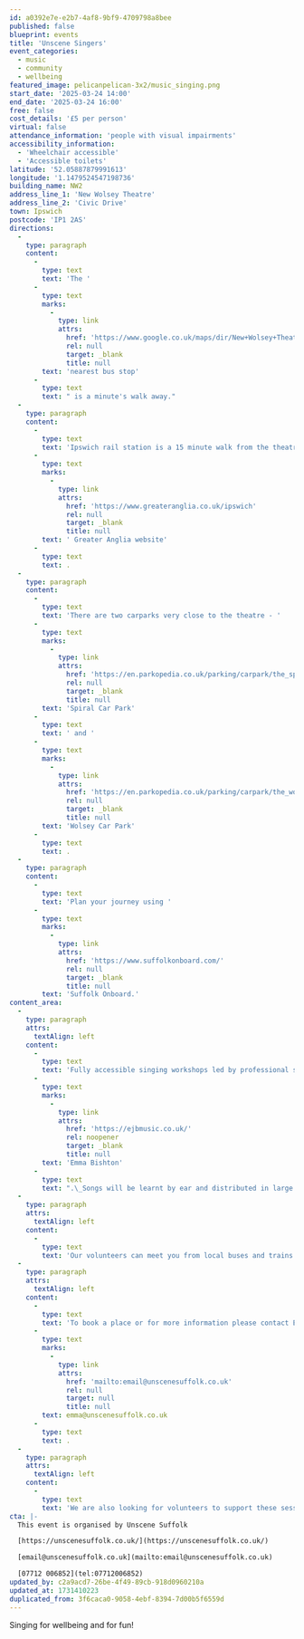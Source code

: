 ```yaml
---
id: a0392e7e-e2b7-4af8-9bf9-4709798a8bee
published: false
blueprint: events
title: 'Unscene Singers'
event_categories:
  - music
  - community
  - wellbeing
featured_image: pelicanpelican-3x2/music_singing.png
start_date: '2025-03-24 14:00'
end_date: '2025-03-24 16:00'
free: false
cost_details: '£5 per person'
virtual: false
attendance_information: 'people with visual impairments'
accessibility_information:
  - 'Wheelchair accessible'
  - 'Accessible toilets'
latitude: '52.05887879991613'
longitude: '1.1479524547198736'
building_name: NW2
address_line_1: 'New Wolsey Theatre'
address_line_2: 'Civic Drive'
town: Ipswich
postcode: 'IP1 2AS'
directions:
  -
    type: paragraph
    content:
      -
        type: text
        text: 'The '
      -
        type: text
        marks:
          -
            type: link
            attrs:
              href: 'https://www.google.co.uk/maps/dir/New+Wolsey+Theatre,+Civic+Drive,+Ipswich/Wolsey+Theatre,+Ipswich+IP1+2AS/@52.0589674,1.14533,17z/data=!3m1!4b1!4m14!4m13!1m5!1m1!1s0x47d9a032b622aeb7:0x88136023dd304948!2m2!1d1.147931!2d52.058737!1m5!1m1!1s0x47d9a1cd39c71963:0x6bd77b7eeb41decd!2m2!1d1.1477564!2d52.059089!3e3?entry=ttu&g_ep=EgoyMDI0MTEwNi4wIKXMDSoASAFQAw%3D%3D'
              rel: null
              target: _blank
              title: null
        text: 'nearest bus stop'
      -
        type: text
        text: " is a minute's walk away."
  -
    type: paragraph
    content:
      -
        type: text
        text: 'Ipswich rail station is a 15 minute walk from the theatre. You can find up to date train times on the'
      -
        type: text
        marks:
          -
            type: link
            attrs:
              href: 'https://www.greateranglia.co.uk/ipswich'
              rel: null
              target: _blank
              title: null
        text: ' Greater Anglia website'
      -
        type: text
        text: .
  -
    type: paragraph
    content:
      -
        type: text
        text: 'There are two carparks very close to the theatre - '
      -
        type: text
        marks:
          -
            type: link
            attrs:
              href: 'https://en.parkopedia.co.uk/parking/carpark/the_spiral/ip1/ipswich/?arriving=202404081230&leaving=202404081430'
              rel: null
              target: _blank
              title: null
        text: 'Spiral Car Park'
      -
        type: text
        text: ' and '
      -
        type: text
        marks:
          -
            type: link
            attrs:
              href: 'https://en.parkopedia.co.uk/parking/carpark/the_wolsey/ip1/ipswich/?arriving=202404081230&leaving=202404081430'
              rel: null
              target: _blank
              title: null
        text: 'Wolsey Car Park'
      -
        type: text
        text: .
  -
    type: paragraph
    content:
      -
        type: text
        text: 'Plan your journey using '
      -
        type: text
        marks:
          -
            type: link
            attrs:
              href: 'https://www.suffolkonboard.com/'
              rel: null
              target: _blank
              title: null
        text: 'Suffolk Onboard.'
content_area:
  -
    type: paragraph
    attrs:
      textAlign: left
    content:
      -
        type: text
        text: 'Fully accessible singing workshops led by professional singing leader and vocal coach '
      -
        type: text
        marks:
          -
            type: link
            attrs:
              href: 'https://ejbmusic.co.uk/'
              rel: noopener
              target: _blank
              title: null
        text: 'Emma Bishton'
      -
        type: text
        text: ".\_Songs will be learnt by ear and distributed in large print or audio format."
  -
    type: paragraph
    attrs:
      textAlign: left
    content:
      -
        type: text
        text: 'Our volunteers can meet you from local buses and trains.'
  -
    type: paragraph
    attrs:
      textAlign: left
    content:
      -
        type: text
        text: 'To book a place or for more information please contact Emma on '
      -
        type: text
        marks:
          -
            type: link
            attrs:
              href: 'mailto:email@unscenesuffolk.co.uk'
              rel: null
              target: null
              title: null
        text: emma@unscenesuffolk.co.uk
      -
        type: text
        text: .
  -
    type: paragraph
    attrs:
      textAlign: left
    content:
      -
        type: text
        text: 'We are also looking for volunteers to support these sessions, in particular drivers who can offer transport for participants from the Sudbury and Bury area. Pease get in touch if you are interested!'
cta: |-
  This event is organised by Unscene Suffolk

  [https://unscenesuffolk.co.uk/](https://unscenesuffolk.co.uk/)

  [email@unscenesuffolk.co.uk](mailto:email@unscenesuffolk.co.uk)

  [07712 006852](tel:07712006852)
updated_by: c2a9acd7-26be-4f49-89cb-918d0960210a
updated_at: 1731410223
duplicated_from: 3f6caca0-9058-4ebf-8394-7d00b5f6559d
---
```

Singing for wellbeing and for fun!